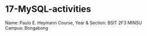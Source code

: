 # 17-MySQL-activities
Name: Paulo E. Heymann
Course, Year & Section: BSIT 2F3
MINSU Campus: Bongabong
